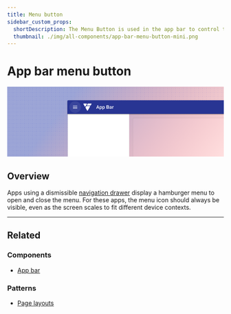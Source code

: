 ```yaml
---
title: Menu button
sidebar_custom_props:
  shortDescription: The Menu Button is used in the app bar to control the visibility of the navigation drawer.
  thumbnail: ./img/all-components/app-bar-menu-button-mini.png
---
```


# App bar menu button

<ComponentVisual storybookUrl="https://forge.tylerdev.io/main/?path=/docs/components-app-bar-menu-button--docs">

![](./images/app-bar-menu-button.png)

</ComponentVisual>

## Overview

Apps using a dismissible [navigation drawer](/components/navigation/navigation-drawer) display a hamburger menu to open and close the menu. For these apps, the menu icon should always be visible, even as the screen scales to fit different device contexts. 

---

## Related 

### Components

- [App bar](/components/app-bar/app-bar)

### Patterns

- [Page layouts](/patterns/layout/page-layouts)
